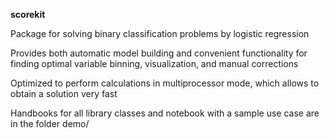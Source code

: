 <b>scorekit</b> 

Package for solving binary classification problems by logistic regression

Provides both automatic model building and convenient functionality for finding optimal variable binning, visualization, and manual corrections

Optimized to perform calculations in multiprocessor mode, which allows to obtain a solution very fast

Handbooks for all library classes and notebook with a sample use case are in the folder demo/